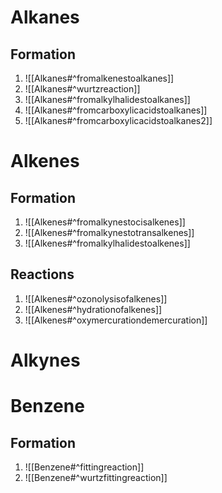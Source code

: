 # Alkanes

## Formation
1. ![[Alkanes#^fromalkenestoalkanes]]
2. ![[Alkanes#^wurtzreaction]]
3.  ![[Alkanes#^fromalkylhalidestoalkanes]]
4.  ![[Alkanes#^fromcarboxylicacidstoalkanes]]
 5. ![[Alkanes#^fromcarboxylicacidstoalkanes2]]

# Alkenes
## Formation
1.  ![[Alkenes#^fromalkynestocisalkenes]]
2. ![[Alkenes#^fromalkynestotransalkenes]]
3. ![[Alkenes#^fromalkylhalidestoalkenes]]
## Reactions 
1. ![[Alkenes#^ozonolysisofalkenes]]
2. ![[Alkenes#^hydrationofalkenes]]
3. ![[Alkenes#^oxymercurationdemercuration]]


# Alkynes

# Benzene
## Formation
1. ![[Benzene#^fittingreaction]]
2. ![[Benzene#^wurtzfittingreaction]]

